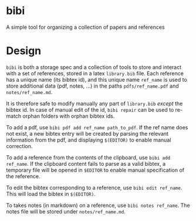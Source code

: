 # bibi
A simple tool for organizing a collection of papers and references

# Design

`bibi` is both a storage spec and a collection of tools to store and interact
with a set of references, stored in a latex `library.bib` file. Each reference
has a unique name (its bibtex id), and this unique name `ref_name` is used to
store additional data (pdf, notes, ...) in the paths `pdfs/ref_name.pdf` and
`notes/ref_name.md`.

It is therefore safe to modify manually any part of `library.bib` *except* the
bibtex id. In case of manual edit of the id, `bibi repair` can be used to
re-match orphan folders with orphan bibtex ids.

To add a pdf, use `bibi pdf add ref_name path_to_pdf`. If the ref name does not
exist, a new bibtex entry will be created by parsing the relevant information
from the pdf, and displaying `$(EDITOR)` to enable manual correction.

To add a reference from the contents of the clipboard, use `bibi add ref_name`.
If the clipboard content fails to parse as a valid bibtex, a temporary file will
be opened in `$EDITOR` to enable manual specification of the reference.

To edit the bibtex corresponding to a reference, use `bibi edit ref_name`. This
will load the bibtex in `$(EDITOR)`.

To takes notes (in markdown) on a reference, use `bibi notes ref_name`. The
notes file will be stored under `notes/ref_name.md`.
